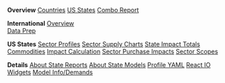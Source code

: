 <b>Overview</b>
<a href="../footprint/#country=all">Countries</a>
<a href="../footprint/#state=all">US States</a>
<a href="../footprint/#country=all&state=all">Combo Report</a>

<b>International</b>
<a href="../../profile/trade/" id="profileTrade">Overview</a><span style="display:block"><a href="../../profile/prep/" id="profilePrep">Data Prep</a></span>

<b>US States</b>
<a href="../footprint/sector_profile.html">Sector Profiles</a>
<a href="../footprint/sector_supply_impacts.html">Sector Supply Charts</a>
<a href="../footprint/states.html">State Impact Totals</a>
<a href="../footprint/commodities.html">Commodities</a>
<a href="../footprint/calculation.html">Impact Calculation</a>
<a href="../footprint/sector_purchase_impacts.html">Sector Purchase Impacts</a>
<a href="../footprint/sector_scopes.html">Sector Scopes</a>

<div class="local" style="display:none">
<b>Needs Work</b><br>
<!-- Move into model.html <a href="../footprint/demands.html">Demands</a> -->
<a href="../footprint/commodity_vector.html">Commodity Vector</a><br>
<a href="../footprint/naics.html">NAICS Industries</a><br>
<a href="../footprint/sector_crosswalk.html">Sector Crosswalk</a><br>
<!--
Check where these are used. Maybe they could be new reports?
<a href="../footprint/matrix-requests.js">Matrix Requests (js)</a>
<a href="../footprint/model-requests.js">Model Requests (js)</a>
--><br>
</div>

<b>Details</b>
<a href="../state/">About State Reports</a>
<a href="../../io/about/">About State Models</a>
<a href="../../profile/item/">Profile YAML</a></a>
<a href="../../io/charts/">React IO Widgets</a>
<a href="../footprint/model.html">Model Info/Demands</a>